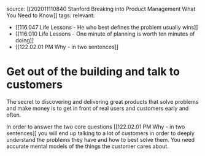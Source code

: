 source: [[202011110840 Stanford Breaking into Product Management What You Need to Know]]
tags: 
relevant: 
- [[116.047 Life Lessons - He who best defines the problem usually wins]]
- [[116.010 Life Lessons - One minute of planning is worth ten minutes of doing]]
- [[122.02.01 PM Why - in two sentences]]

# Get out of the building and talk to customers

The secret to discovering and delivering great products that solve problems and make money is to get in front of real users and customers early and often.

In order to answer the two core questions [[122.02.01 PM Why - in two sentences]] you will end up talking to a lot of customers in order to deeply understand the problems they have and how to best solve them. You need accurate mental models of the things the customer cares about.

